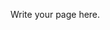 <!--
.. title: Research
.. slug: research
.. date: 2020-05-07 05:52:47 UTC+05:30
.. tags: 
.. category: 
.. link: 
.. description: 
.. type: text
-->

Write your page here.
